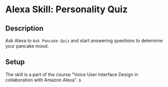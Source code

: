 # Alexa Skill: Personality Quiz

## Description

Ask Alexa to `Ask Pancake Quiz` and start answering questions to determine your pancake mood.

## Setup

The skill is a part of the course "Voice User Interface Design in collaboration with Amazon Alexa".
s
